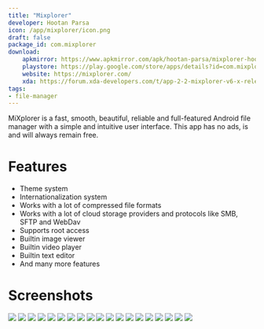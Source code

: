 ```yaml
---
title: "Mixplorer"
developer: Hootan Parsa
icon: /app/mixplorer/icon.png
draft: false
package_id: com.mixplorer
download:
    apkmirror: https://www.apkmirror.com/apk/hootan-parsa/mixplorer-hootanparsa/
    playstore: https://play.google.com/store/apps/details?id=com.mixplorer.silver
    website: https://mixplorer.com/
    xda: https://forum.xda-developers.com/t/app-2-2-mixplorer-v6-x-released-fully-featured-file-manager.1523691/#post-23109280
tags:
- file-manager
---
```


MiXplorer is a fast, smooth, beautiful, reliable and full-featured Android file manager with a simple and intuitive user interface. This app has no ads, is and will always remain free.

# Features

- Theme system
- Internationalization system
- Works with a lot of compressed file formats
- Works with a lot of cloud storage providers and protocols like SMB, SFTP and WebDav
- Supports root access
- Builtin image viewer
- Builtin video player
- Builtin text editor
- And many more features

# Screenshots

![](https://mixplorer.com/images/screenshots/1.png)
![](https://mixplorer.com/images/screenshots/2.png)
![](https://mixplorer.com/images/screenshots/3.png)
![](https://mixplorer.com/images/screenshots/4.png)
![](https://mixplorer.com/images/screenshots/5.png)
![](https://mixplorer.com/images/screenshots/6.png)
![](https://mixplorer.com/images/screenshots/7.png)
![](https://mixplorer.com/images/screenshots/8.png)
![](https://mixplorer.com/images/screenshots/9.png)
![](https://mixplorer.com/images/screenshots/10.png)
![](https://mixplorer.com/images/screenshots/11.png)
![](https://mixplorer.com/images/screenshots/12.png)
![](https://mixplorer.com/images/screenshots/13.png)
![](https://mixplorer.com/images/screenshots/14.png)
![](https://mixplorer.com/images/screenshots/15.png)
![](https://mixplorer.com/images/screenshots/16.png)
![](https://mixplorer.com/images/screenshots/17.png)
![](https://mixplorer.com/images/screenshots/18.png)
![](https://mixplorer.com/images/screenshots/19.png)

